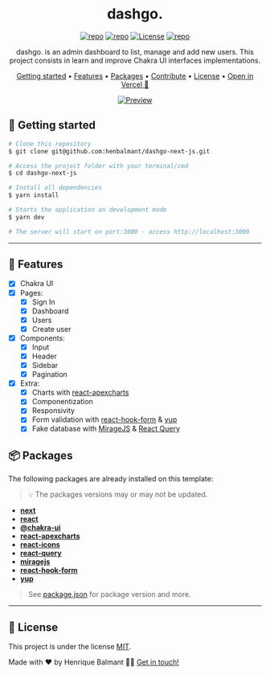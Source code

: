 <!-- markdownlint-configure-file {
  "MD013": {
    "code_blocks": false,
    "tables": false
  },
  "MD033": false,
  "MD041": false
} -->

<div align="center">

# dashgo.

[![repo][repo-badge]][repo]
[![repo][language-badge]][repo]
[![License][license-badge]][license]
[![repo][stars-badge]][repo]

dashgo. is an admin dashboard to list, manage and add new users. This project
consists in learn and improve Chakra UI interfaces implementations.

[Getting started](#-getting-started) •
[Features](#-features) •
[Packages](#-packages) •
[Contribute](#-contribute) •
[License](#-license) •
[Open in Vercel 🔼][vercel]

[![Preview](./Preview.gif)][vercel]

</div>

## 🚀 Getting started

```bash
# Clone this repository
$ git clone git@github.com:henbalmant/dashgo-next-js.git

# Access the project folder with your terminal/cmd
$ cd dashgo-next-js

# Install all dependencies
$ yarn install

# Starts the application on development mode
$ yarn dev

# The server will start on port:3000 - access http://localhost:3000
```

---

## 📃 Features

- [x] Chakra UI
- [x] Pages:
  - [x] Sign In
  - [x] Dashboard
  - [x] Users
  - [x] Create user
- [x] Components:
  - [x] Input
  - [x] Header
  - [x] Sidebar
  - [x] Pagination
- [x] Extra:
  - [x] Charts with [react-apexcharts][react-apexcharts]
  - [x] Componentization
  - [x] Responsivity
  - [x] Form validation with [react-hook-form][react-hook-form] & [yup][yup]
  - [x] Fake database with [MirageJS][miragejs] & [React Query][react-query]

## 📦 Packages

The following packages are already installed on this template:

> 💡 The packages versions may or may not be updated.

- **[next][next]**
- **[react][react]**
- **[@chakra-ui][@chakra-ui]**
- **[react-apexcharts][react-apexcharts]**
- **[react-icons][react-icons]**
- **[react-query][react-query]**
- **[miragejs][miragejs]**
- **[react-hook-form][react-hook-form]**
- **[yup][yup]**

> See [package.json][package.json] for package version and more.

---

## 📝 License

This project is under the license [MIT](./LICENSE).

Made with ❤️ by Henrique Balmant 👋🏻 [Get in touch!][linkedin]

<!-- Links --->

[repo]: https://github.com/henbalmant/dashgo-next-js
[repo-badge]: https://img.shields.io/github/package-json/v/henbalmant/dashgo-next-js?style=flat-square
[license]: https://github.com/henbalmant/dashgo-next-js/blob/main/LICENSE
[license-badge]: https://img.shields.io/github/license/henbalmant/dashgo-next-js?color=lightgray&style=flat-square
[language-badge]: https://img.shields.io/github/languages/top/henbalmant/dashgo-next-js?style=flat-square
[stars-badge]: https://img.shields.io/github/stars/henbalmant/dashgo-next-js?style=flat-square&color=yellow
[vercel]: https://dashgo-next-js.vercel.app/
[package.json]: https://github.com/henbalmant/dashgo-next-js/blob/master/package.json
[linkedin]: https://www.linkedin.com/in/henrique-balmant/
[next]: https://nextjs.org/
[react]: https://reactjs.org/
[@chakra-ui]: https://chakra-ui.com/
[react-apexcharts]: https://apexcharts.com/docs/react-charts/
[react-icons]: https://react-icons.github.io/react-icons/
[react-query]: https://react-query.tanstack.com/
[miragejs]: https://miragejs.com/
[react-hook-form]: https://react-hook-form.com/
[yup]: https://github.com/jquense/yup
